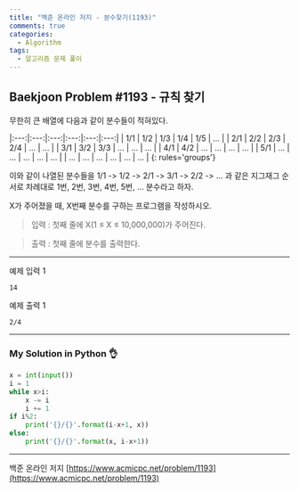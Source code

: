 ```yaml
---
title: "백준 온라인 저지 - 분수찾기(1193)"
comments: true
categories:
  - Algorithm
tags:
  - 알고리즘 문제 풀이
---
```


## Baekjoon Problem #1193 - 규칙 찾기

무한히 큰 배열에 다음과 같이 분수들이 적혀있다.

|:---:|:---:|:---:|:---:|:---:|:---:|
| 1/1	| 1/2	| 1/3	| 1/4	| 1/5	| … |
| 2/1	| 2/2	| 2/3	| 2/4	| …	| … |
| 3/1	| 3/2	| 3/3	| …	| …	| … |
| 4/1	| 4/2	| …	| …	| …	| … |
| 5/1	| …	| …	| …	| …	| … |
| …	| …	| …	| …	| …	| … |
{: rules='groups'}

이와 같이 나열된 분수들을 1/1 -> 1/2 -> 2/1 -> 3/1 -> 2/2 -> … 과 같은 지그재그 순서로 차례대로 1번, 2번, 3번, 4번, 5번, … 분수라고 하자.

X가 주어졌을 때, X번째 분수를 구하는 프로그램을 작성하시오.

> 입력
> : 첫째 줄에 X(1 ≤ X ≤ 10,000,000)가 주어진다.

> 출력
> : 첫째 줄에 분수를 출력한다.

***
예제 입력 1
```
14
```

예제 출력 1
```
2/4
```

***
### My Solution in Python :ok_hand:

```python
x = int(input())
i = 1
while x>i:
    x -= i
    i += 1
if i%2:
    print('{}/{}'.format(i-x+1, x))
else:
    print('{}/{}'.format(x, i-x+1))
```

***
백준 온라인 저지 [https://www.acmicpc.net/problem/1193](https://www.acmicpc.net/problem/1193)
